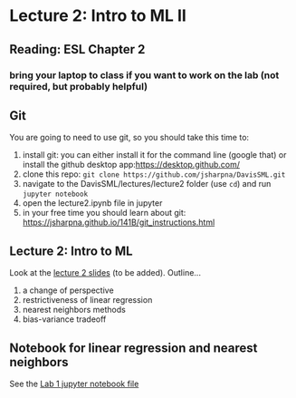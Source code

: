 # Lecture 2: Intro to ML II

## Reading: ESL Chapter 2
### bring your laptop to class if you want to work on the lab (not required, but probably helpful)

## Git

You are going to need to use git, so you should take this time to:
1. install git: you can either install it for the command line (google that) or install the github desktop app:https://desktop.github.com/
2. clone this repo: `git clone https://github.com/jsharpna/DavisSML.git`
3. navigate to the DavisSML/lectures/lecture2 folder (use `cd`) and run `jupyter notebook` 
4. open the lecture2.ipynb file in jupyter
5. in your free time you should learn about git: https://jsharpna.github.io/141B/git_instructions.html

## Lecture 2: Intro to ML

Look at the [lecture 2 slides](lecture2slides.pdf) (to be added).  Outline...

1. a change of perspective
1. restrictiveness of linear regression
1. nearest neighbors methods
1. bias-variance tradeoff

## Notebook for linear regression and nearest neighbors

See the [Lab 1 jupyter notebook file](../../labs/lab1.ipynb)
